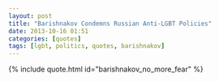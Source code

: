 ```yaml
---
layout: post
title: "Barishnakov Condemns Russian Anti-LGBT Policies"
date: 2013-10-16 01:51
categories: [quotes]
tags: [lgbt, politics, quotes, barishnakov]
---
```


{% include quote.html id="barishnakov_no_more_fear" %}
